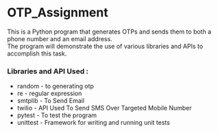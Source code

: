 # OTP_Assignment

This is a Python program that generates OTPs and sends them to both a phone number and an email address. <br>
The program will demonstrate the use of various libraries and APIs to accomplish this task.  <br>

<h3>Libraries and API Used : </h3>
<ul>
  <li>random - to generating otp</li>
  <li>re - regular expression</li>
  <li>smtplib - To Send Email </li>
  <li>twilio - API Used To Send SMS Over Targeted Mobile Number</li>
  <li>pytest - To test the program</li>
  <li>unittest - Framework for writing and running unit tests</li>
</ul>
<br>
